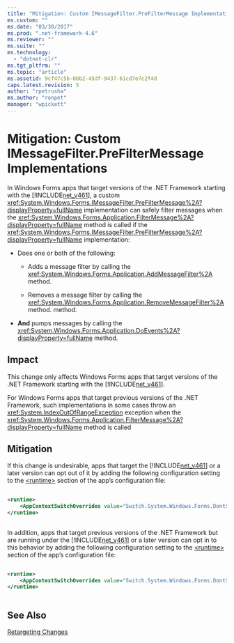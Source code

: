 ```yaml
---
title: "Mitigation: Custom IMessageFilter.PreFilterMessage Implementations | Microsoft Docs"
ms.custom: ""
ms.date: "03/30/2017"
ms.prod: ".net-framework-4.6"
ms.reviewer: ""
ms.suite: ""
ms.technology: 
  - "dotnet-clr"
ms.tgt_pltfrm: ""
ms.topic: "article"
ms.assetid: 9cf47c5b-0bb2-45df-9437-61cd7e7c2f4d
caps.latest.revision: 5
author: "rpetrusha"
ms.author: "ronpet"
manager: "wpickett"
---
```

# Mitigation: Custom IMessageFilter.PreFilterMessage Implementations
In Windows Forms apps that target versions of the .NET Framework starting with the [!INCLUDE[net_v461](../../../includes/net-v461-md.md)], a custom <xref:System.Windows.Forms.IMessageFilter.PreFilterMessage%2A?displayProperty=fullName> implementation can safely filter messages when the <xref:System.Windows.Forms.Application.FilterMessage%2A?displayProperty=fullName> method is called if the <xref:System.Windows.Forms.IMessageFilter.PreFilterMessage%2A?displayProperty=fullName> implementation:  
  
-   Does one or both of the following:  
  
    -   Adds a message filter by calling the <xref:System.Windows.Forms.Application.AddMessageFilter%2A> method.  
  
    -   Removes a message filter by calling the <xref:System.Windows.Forms.Application.RemoveMessageFilter%2A>method. method.  
  
-   **And** pumps messages by calling the <xref:System.Windows.Forms.Application.DoEvents%2A?displayProperty=fullName> method.  
  
## Impact  
 This change only affects Windows Forms apps that target versions of the .NET Framework starting with the [!INCLUDE[net_v461](../../../includes/net-v461-md.md)].  
  
 For Windows Forms apps that target previous versions of the .NET Framework, such implementations in some cases throw an <xref:System.IndexOutOfRangeException> exception when the <xref:System.Windows.Forms.Application.FilterMessage%2A?displayProperty=fullName> method is called  
  
## Mitigation  
 If this change is undesirable, apps that target the [!INCLUDE[net_v461](../../../includes/net-v461-md.md)] or a later version can opt out of it by adding the following configuration setting to the [\<runtime>](../../../docs/framework/configuring-apps/file-schema/runtime/runtime-element.md) section of the app’s configuration file:  
  
```xml  
  
<runtime>  
    <AppContextSwitchOverrides value="Switch.System.Windows.Forms.DontSupportReentrantFilterMessage=true" />   
</runtime>  
  
```  
  
 In addition, apps that target previous versions of the .NET Framework but are running under the [!INCLUDE[net_v461](../../../includes/net-v461-md.md)] or a later version can opt in to this behavior by adding the following configuration setting to the [\<runtime>](../../../docs/framework/configuring-apps/file-schema/runtime/runtime-element.md) section of the app’s configuration file:  
  
```xml  
  
<runtime>  
    <AppContextSwitchOverrides value="Switch.System.Windows.Forms.DontSupportReentrantFilterMessage=false" />   
</runtime>  
  
```  
  
## See Also  
 [Retargeting Changes](../../../docs/framework/migration-guide/retargeting-changes-in-the-net-framework-4-6-1.md)
